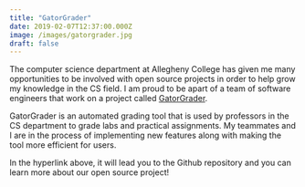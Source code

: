 ```yaml
---
title: "GatorGrader"
date: 2019-02-07T12:37:00.000Z
image: /images/gatorgrader.jpg
draft: false
---
```

The computer science department at Allegheny College has given me many
opportunities to be involved with open source projects in order to help grow
my knowledge in the CS field.  I am proud to be apart of a team of
software engineers that work on a project called [GatorGrader](https://www.gatorgrader.org).

GatorGrader is an automated grading tool that is used by professors in the
CS department to grade labs and practical assignments.  My teammates and I
are in the process of implementing new features along with making
the tool more efficient for users.

In the hyperlink above, it will lead you to the Github repository and
you can learn more about our open source project!
